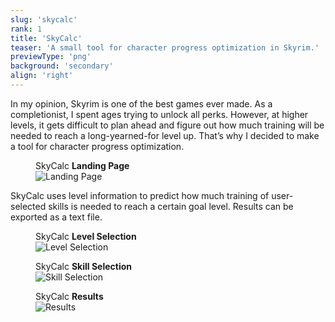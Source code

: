 ```yaml
---
slug: 'skycalc'
rank: 1
title: 'SkyCalc'
teaser: 'A small tool for character progress optimization in Skyrim.'
previewType: 'png'
background: 'secondary'
align: 'right'
---
```


In my opinion, Skyrim is one of the best games ever made.
As a completionist, I spent ages trying to unlock all perks.
However, at higher levels, it gets difficult to plan ahead and figure out 
how much training will be needed to reach a long-yearned-for level up.
That’s why I decided to make a tool for character progress optimization.

<figure class="right">
<figcaption>SkyCalc <strong>Landing Page</strong></figcaption>
<img src="portfolio/skycalc/landing.png" alt="Landing Page"/>
</figure>

SkyCalc uses level information to predict how much training of user-selected skills is needed to 
reach a certain goal level.
Results can be exported as a text file.

<figure class="left">
<figcaption>SkyCalc <strong>Level Selection</strong></figcaption>
<img src="portfolio/skycalc/level.png" alt="Level Selection"/>
</figure>

<figure class="right">
<figcaption>SkyCalc <strong>Skill Selection</strong></figcaption>
<img src="portfolio/skycalc/skill.png" alt="Skill Selection"/>
</figure>

<figure class="left">
<figcaption>SkyCalc <strong>Results</strong></figcaption>
<img src="portfolio/skycalc/results.png" alt="Results"/>
</figure>

